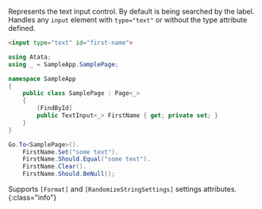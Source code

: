 Represents the text input control. By default is being searched by the label. Handles any `input` element with `type="text"` or without the type attribute defined.

```html
<input type="text" id="first-name">
```
```cs
using Atata;
using _ = SampleApp.SamplePage;

namespace SampleApp
{
    public class SamplePage : Page<_>
    {
        [FindById]
        public TextInput<_> FirstName { get; private set; }
    }
}
```
```cs
Go.To<SamplePage>().
    FirstName.Set("some text").
    FirstName.Should.Equal("some text").
    FirstName.Clear().
    FirstName.Should.BeNull();
```

Supports `[Format]` and `[RandomizeStringSettings]` settings attributes.
{:class="info"}